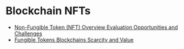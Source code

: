 # Blockchain NFTs

- [Non-Fungible Token (NFT) Overview Evaluation Opportunities and Challenges](https://ramagururadhakrishnan.github.io/Blockchain-Papers/NFTs/Non-Fungible_Token_(NFT)_Overview_Evaluation_Opportunities_and_Challenges.pdf)
- [Fungible Tokens Blockchains Scarcity and Value](https://ramagururadhakrishnan.github.io/Blockchain-Papers/NFTs/Non-Fungible_Tokens_Blockchains_Scarcity_and_Value.pdf)
